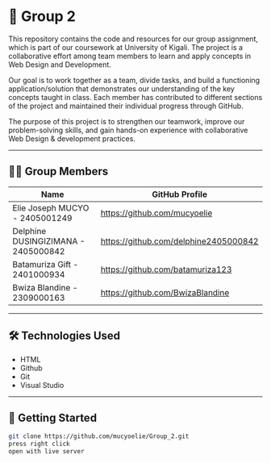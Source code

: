 # 📘 Group 2

This repository contains the code and resources for our group assignment, which is part of our coursework at University of Kigali. The project is a collaborative effort among team members to learn and apply concepts in Web Design and Development.

Our goal is to work together as a team, divide tasks, and build a functioning application/solution that demonstrates our understanding of the key concepts taught in class. Each member has contributed to different sections of the project and maintained their individual progress through GitHub.

The purpose of this project is to strengthen our teamwork, improve our problem-solving skills, and gain hands-on experience with collaborative Web Design & development practices.

---

## 👨‍💻 Group Members

| Name              | GitHub Profile                                |
|-------------------|-----------------------------------------------|
| Elie Joseph MUCYO - 2405001249     |https://github.com/mucyoelie   |
| Delphine DUSINGIZIMANA - 2405000842    | https://github.com/delphine2405000842   |
| Batamuriza Gift -  2401000934     | https://github.com/batamuriza123    |
|  Bwiza Blandine - 2309000163    | https://github.com/BwizaBlandine    |

---

## 🛠️ Technologies Used

- HTML
- Github
- Git
- Visual Studio


---

## 🚀 Getting Started

```bash
git clone https://github.com/mucyoelie/Group_2.git
press right click
open with live server



